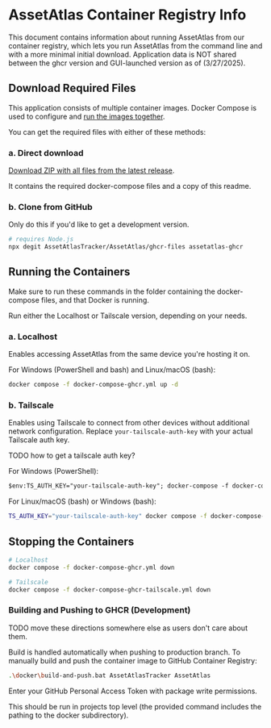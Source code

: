 # AssetAtlas Container Registry Info

This document contains information about running AssetAtlas from our container registry, which lets you run AssetAtlas from the command line and with a more minimal initial download. Application data is NOT shared between the ghcr version and GUI-launched version as of (3/27/2025).

## Download Required Files

This application consists of multiple container images.
Docker Compose is used to configure and [run the images together](https://docs.docker.com/get-started/docker-concepts/running-containers/multi-container-applications/).

You can get the required files with either of these methods:

### a. Direct download

[Download ZIP with all files from the latest release](https://github.com/AssetAtlasTracker/AssetAtlas/releases/latest/download/assetatlas-ghcr-files.zip).

It contains the required docker-compose files and a copy of this readme.

### b. Clone from GitHub

Only do this if you'd like to get a development version.

```bash
# requires Node.js
npx degit AssetAtlasTracker/AssetAtlas/ghcr-files assetatlas-ghcr
```

## Running the Containers

Make sure to run these commands in the folder containing the docker-compose files, and that Docker is running.

Run either the Localhost or Tailscale version, depending on your needs.

### a. Localhost

Enables accessing AssetAtlas from the same device you're hosting it on.

For Windows (PowerShell and bash) and Linux/macOS (bash):

```bash
docker compose -f docker-compose-ghcr.yml up -d
```

### b. Tailscale

Enables using Tailscale to connect from other devices without additional network configuration.
Replace `your-tailscale-auth-key` with your actual Tailscale auth key.

TODO how to get a tailscale auth key?

For Windows (PowerShell):

```ps
$env:TS_AUTH_KEY="your-tailscale-auth-key"; docker-compose -f docker-compose-ghcr-tailscale.yml up -d
```

For Linux/macOS (bash) or Windows (bash):

```bash
TS_AUTH_KEY="your-tailscale-auth-key" docker compose -f docker-compose-ghcr-tailscale.yml up -d
```

## Stopping the Containers

```bash
# Localhost
docker compose -f docker-compose-ghcr.yml down

# Tailscale
docker compose -f docker-compose-ghcr-tailscale.yml down
```

### Building and Pushing to GHCR (Development)

TODO move these directions somewhere else as users don't care about them.

Build is handled automatically when pushing to production branch. To manually build and push the container image to GitHub Container Registry:

```bash
.\docker\build-and-push.bat AssetAtlasTracker AssetAtlas
```

Enter your GitHub Personal Access Token with package write permissions.

This should be run in projects top level (the provided command includes the pathing to the docker subdirectory).
